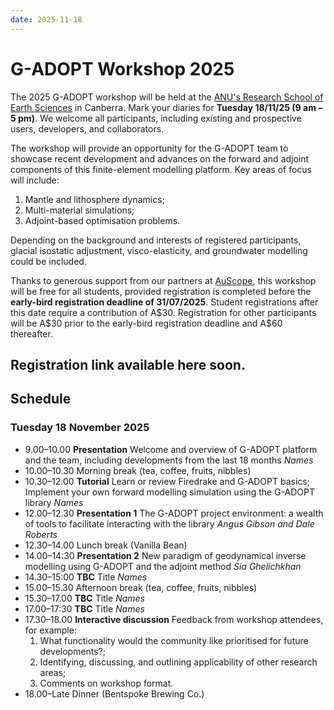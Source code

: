 ```yaml
---
date: 2025-11-18
---
```


# G-ADOPT Workshop 2025

The 2025 G-ADOPT workshop will be held at the
[ANU's Research School of Earth Sciences](https://earthsciences.anu.edu.au/) in
Canberra. Mark your diaries for **Tuesday 18/11/25 (9 am – 5 pm)**. We welcome all
participants, including existing and prospective users, developers, and collaborators.

The workshop will provide an opportunity for the G-ADOPT team to showcase recent
development and advances on the forward and adjoint components of this finite-element
modelling platform. Key areas of focus will include:

1. Mantle and lithosphere dynamics;
2. Multi-material simulations;
3. Adjoint-based optimisation problems.

Depending on the background and interests of registered participants, glacial isostatic
adjustment, visco-elasticity, and groundwater modelling could be included.

Thanks to generous support from our partners at [AuScope](https://www.auscope.org.au/),
this workshop will be free for all students, provided registration is completed before
the **early-bird registration deadline of 31/07/2025**. Student registrations after this
date require a contribution of A\$30. Registration for other participants will be A\$30
prior to the early-bird registration deadline and A\$60 thereafter.

## Registration link available here soon.
<!-- ## [Register Here](https://payments.anu.edu.au/GADOPT2025) -->

## Schedule

### **Tuesday** 18 November 2025
- 9.00–10.00
**Presentation** Welcome and overview of G-ADOPT platform and the team, including
developments from the last 18 months
_Names_
- 10.00–10.30
Morning break (tea, coffee, fruits, nibbles)
- 10.30–12.00
**Tutorial** Learn or review Firedrake and G-ADOPT basics; Implement your own
forward modelling simulation using the G-ADOPT library
_Names_
- 12.00–12.30
**Presentation 1** The G-ADOPT project environment: a wealth of tools to facilitate
interacting with the library
_Angus Gibson and Dale Roberts_
- 12.30–14.00
Lunch break (Vanilla Bean)
- 14.00–14:30
**Presentation 2** New paradigm of geodynamical inverse modelling using G-ADOPT and the
adjoint method
_Sia Ghelichkhan_
- 14.30–15:00
**TBC** Title
_Names_
- 15.00–15.30
Afternoon break (tea, coffee, fruits, nibbles)
- 15.30–17.00
**TBC** Title
_Names_
- 17.00–17:30
**TBC** Title
_Names_
- 17.30–18.00
**Interactive discussion** Feedback from workshop attendees, for example:
    1. What functionality would the community like prioritised for future developments?;
    2. Identifying, discussing, and outlining applicability of other research areas;
    3. Comments on workshop format.
- 18.00–Late
Dinner (Bentspoke Brewing Co.)
